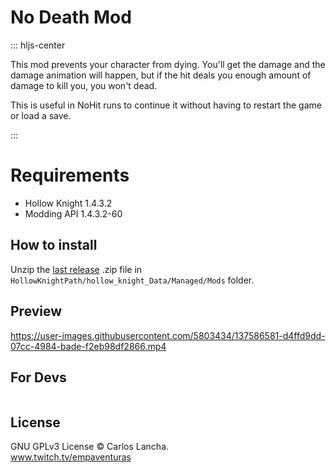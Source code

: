 # No Death Mod

::: hljs-center

This mod prevents your character from dying. You'll get the damage and the damage animation will happen, but if the hit deals you enough amount of damage to kill you, you won't dead.

This is useful in NoHit runs to continue it without having to restart the game or load a save.

:::

# Requirements
- Hollow Knight 1.4.3.2
- Modding API 1.4.3.2-60

## How to install

Unzip the [last release](https://github.com/carloslancha/no-death-mod/releases/latest) .zip file in `HollowKnightPath/hollow_knight_Data/Managed/Mods` folder.

## Preview

https://user-images.githubusercontent.com/5803434/137586581-d4ffd9dd-07cc-4984-bade-f2eb98df2866.mp4

## For Devs
```[Documentation for developers](language)

```


## License

GNU GPLv3 License © Carlos Lancha.<br/>
www.twitch.tv/empaventuras
